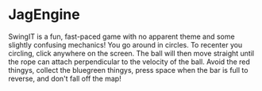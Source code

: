 # JagEngine
SwingIT is a fun, fast-paced game with no apparent theme and some slightly confusing mechanics! You go around in circles. To recenter you circling, click anywhere on the screen. The ball will then move straight until the rope can attach perpendicular to the velocity of the ball. Avoid the red thingys, collect the bluegreen thingys, press space when the bar is full to reverse, and don't fall off the map!
